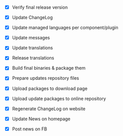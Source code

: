 - [x] Verify final release version
- [x] Update ChangeLog
- [x] Update managed languages per component/plugin
- [x] Update messages
- [x] Update translations
- [x] Release translations
- [x] Build final binaries & package them
- [x] Prepare updates repository files
- [x] Upload packages to download page
- [x] Upload update packages to online repository
- [x] Regenerate ChangeLog on website
- [x] Update News on homepage
- [x] Post news on FB


